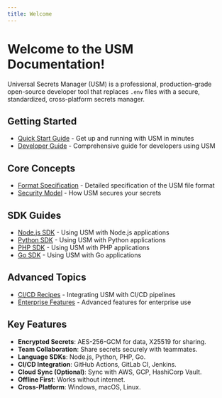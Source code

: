 ```yaml
---
title: Welcome
---
```


# Welcome to the USM Documentation!

Universal Secrets Manager (USM) is a professional, production-grade open-source developer tool that replaces `.env` files with a secure, standardized, cross-platform secrets manager.

## Getting Started

- [Quick Start Guide](quickstart.md) - Get up and running with USM in minutes
- [Developer Guide](developer-guide.md) - Comprehensive guide for developers using USM

## Core Concepts

- [Format Specification](format-spec.md) - Detailed specification of the USM file format
- [Security Model](security-model.md) - How USM secures your secrets

## SDK Guides

- [Node.js SDK](sdk-guides.md#nodejs) - Using USM with Node.js applications
- [Python SDK](sdk-guides.md#python) - Using USM with Python applications
- [PHP SDK](sdk-guides.md#php) - Using USM with PHP applications
- [Go SDK](sdk-guides.md#go) - Using USM with Go applications

## Advanced Topics

- [CI/CD Recipes](ci-cd-recipes.md) - Integrating USM with CI/CD pipelines
- [Enterprise Features](enterprise-features.md) - Advanced features for enterprise use

## Key Features

- **Encrypted Secrets**: AES-256-GCM for data, X25519 for sharing.
- **Team Collaboration**: Share secrets securely with teammates.
- **Language SDKs**: Node.js, Python, PHP, Go.
- **CI/CD Integration**: GitHub Actions, GitLab CI, Jenkins.
- **Cloud Sync (Optional)**: Sync with AWS, GCP, HashiCorp Vault.
- **Offline First**: Works without internet.
- **Cross-Platform**: Windows, macOS, Linux.
